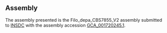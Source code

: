 

Assembly
--------

The assembly presented is the Filo\_depa\_CBS7855\_V2 assembly submitted
to [INSDC](http://www.insdc.org) with the assembly accession
[GCA\_001720245.1](http://www.ebi.ac.uk/ena/data/view/GCA_001720245.1).
